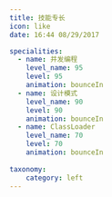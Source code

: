 ```yaml
---
title: 技能专长
icon: like
date: 16:44 08/29/2017

specialities:
  - name: 并发编程
    level_name: 95
    level: 95
    animation: bounceIn
  - name: 设计模式
    level_name: 90
    level: 90
    animation: bounceIn
  - name: ClassLoader
    level_name: 70
    level: 70
    animation: bounceIn
    
taxonomy:
    category: left
---
```

